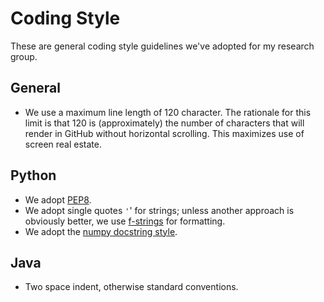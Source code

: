 # Coding Style

These are general coding style guidelines we've adopted for my research group.

## General

+ We use a maximum line length of 120 character.
The rationale for this limit is that 120 is (approximately) the number of characters that will render in GitHub without horizontal scrolling.
This maximizes use of screen real estate.

## Python

+ We adopt [PEP8](https://pep8.org/).
+ We adopt single quotes `'`' for strings; unless another approach is obviously better, we use [f-strings](https://www.python.org/dev/peps/pep-0498/) for formatting.
+ We adopt the [numpy docstring style](https://numpydoc.readthedocs.io/en/latest/format.html).

## Java

+ Two space indent, otherwise standard conventions.
